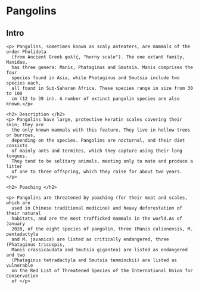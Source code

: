 <!DOCTYPE html>
<html>

  <head>
    <title> Activity1 </title>
  </head>

  <body>
    <h1> Pangolins </h1>
    <h2> Intro </h2>

    <p> Pangolins, sometimes known as scaly anteaters, are mammals of the order Pholidota
      (from Ancient Greek φολῐ́ς, "horny scale"). The one extant family, Manidae,
      has three genera: Manis, Phataginus and Smutsia. Manis comprises the four
      species found in Asia, while Phataginus and Smutsia include two species each,
      all found in Sub-Saharan Africa. These species range in size from 30 to 100
      cm (12 to 39 in). A number of extinct pangolin species are also known.</p>

    <h2> Description </h2>
    <p> Pangolins have large, protective keratin scales covering their skin; they are
      the only known mammals with this feature. They live in hollow trees or burrows,
      depending on the species. Pangolins are nocturnal, and their diet consists
      of mainly ants and termites, which they capture using their long tongues.
      They tend to be solitary animals, meeting only to mate and produce a litter
      of one to three offspring, which they raise for about two years. </p>

    <h2> Poaching </h2>

    <p> Pangolins are threatened by poaching (for their meat and scales, which are
      used in Chinese traditional medicine) and heavy deforestation of their natural
      habitats, and are the most trafficked mammals in the world.As of January
      2020, of the eight species of pangolin, three (Manis culionensis, M. pentadactyla
      and M. javanica) are listed as critically endangered, three (Phataginus tricuspis,
      Manis crassicaudata and Smutsia gigantea) are listed as endangered and two
      (Phataginus tetradactyla and Smutsia temminckii) are listed as vulnerable
      on the Red List of Threatened Species of the International Union for Conservation
      of </p>
  </body>

</html>
<!--
Visual Code Mobile
Developed By Manish Nirmal
App Available on Play Store :-
https://play.google.com/store/apps/details?id=lk.visual.code.mobile
YouTube :-
https://youtube.com/ManishNirmal
-->
